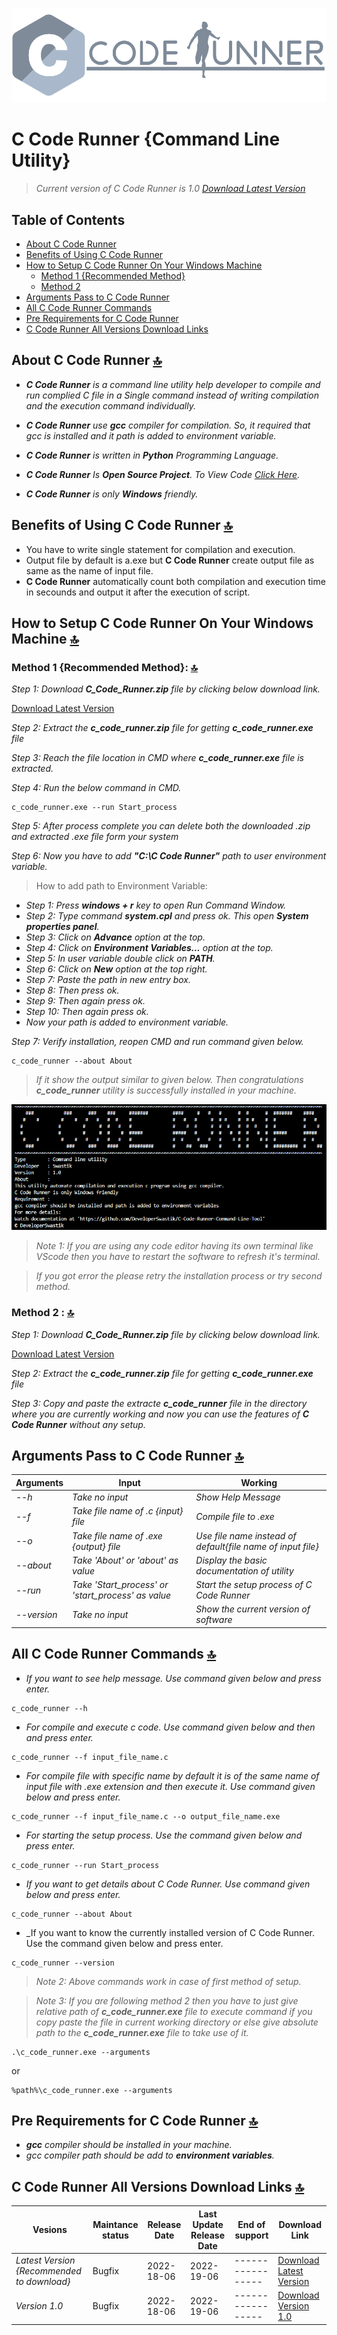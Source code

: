 <p align="center">
  <img alt="Logo Image" src="https://raw.githubusercontent.com/DeveloperSwastik/C-Code-Runner-Command-Line-Tool/main/Images/C%20Code%20Runner%20Logo.png">
</p>

# C Code Runner {Command Line Utility}
> _Current version of C Code Runner is 1.0 [Download Latest Version](https://drive.google.com/uc?id=11OtYJ2jX9YkhWzaTVbSzEA9zHTe3xqxB&export=download)_

## Table of Contents

- [About C Code Runner](#about-c-code-runner-)
- [Benefits of Using C Code Runner](#benefits-of-using-c-code-runner-)
- [How to Setup C Code Runner On Your Windows Machine](#how-to-setup-c-code-runner-on-your-windows-machine-)
  - [Method 1 {Recommended Method}](#method-1)
  - [Method 2](#method-2)
- [Arguments Pass to C Code Runner](#arguments-pass-to-c-code-runner-)
- [All C Code Runner Commands ](#all-c-code-runner-commands-)
- [Pre Requirements for C Code Runner](#pre-requirements-for-c-code-runner-)
- [C Code Runner All Versions Download Links](#c-code-runner-all-versions-download-links-)

## About C Code Runner [🔝](#table-of-contents)

- _**C Code Runner** is a command line utility help developer to compile and run complied C file in a
Single command instead of writing compilation and the execution command individually._

- _**C Code Runner** use **gcc** compiler for compilation. So, it required that gcc is installed and it path is added to environment variable._

- _**C Code Runner** is written in **Python** Programming Language._

- _**C Code Runner** Is **Open Source Project**. To View Code [Click Here](https://github.com/DeveloperSwastik/C-Code-Runner-Command-Line-Tool/blob/main/Source%20Code/c_code_runner.py)._

- _**C Code Runner** is only **Windows** friendly._

## Benefits of Using C Code Runner [🔝](#table-of-contents)

- You have to write single statement for compilation and execution.
- Output file by default is a.exe but **C Code Runner** create output file as same as the name of input file.
- **C Code Runner** automatically count both compilation and execution time in secounds and output it after the execution of script.

## How to Setup C Code Runner On Your Windows Machine [🔝](#table-of-contents)

<a name="method-1"></a>
### Method 1 {Recommended Method}: [🔝](#table-of-contents)

_Step 1: Download **C_Code_Runner.zip** file by clicking below download link._

<a href="https://drive.google.com/uc?id=11OtYJ2jX9YkhWzaTVbSzEA9zHTe3xqxB&export=download">Download Latest Version</a>

_Step 2: Extract the **c_code_runner.zip** file for getting **c_code_runner.exe** file_

_Step 3: Reach the file location in CMD where **c_code_runner.exe** file is extracted._

_Step 4: Run the below command in CMD._

```
c_code_runner.exe --run Start_process
```

_Step 5: After process complete you can delete both the downloaded .zip and extracted .exe file form your system_

_Step 6: Now you have to add **"C:\C Code Runner"** path to user environment variable._

> How to add path to Environment Variable:

- _Step 1: Press **windows + r** key to open Run Command Window._
- _Step 2: Type command **system.cpl** and press ok. This open **System properties panel**._
- _Step 3: Click on **Advance** option at the top._
- _Step 4: Click on **Environment Variables...** option at the top._
- _Step 5: In user variable double click on **PATH**._
- _Step 6: Click on **New** option at the top right._
- _Step 7: Paste the path in new entry box._
- _Step 8: Then press ok._
- _Step 9: Then again press ok._
- _Step 10: Then again press ok._
- _Now your path is added to environment variable._

_Step 7: Verify installation, reopen CMD and run command given below._

```
c_code_runner --about About
```

> _If it show the output similar to given below. Then congratulations **c_code_runner** utility is successfully installed in your machine._

<p align="center">
  <img alt="Output Image" src="https://raw.githubusercontent.com/DeveloperSwastik/C-Code-Runner-Command-Line-Tool/main/Images/screen%20shot.png">
</p>

> _Note 1: If you are using any code editor having its own terminal like VScode then you have to restart the software to refresh it's terminal._

> _If you got error the please retry the installation process or try second method._

<a name="method-2"></a>
### Method 2 : [🔝](#table-of-contents)

_Step 1: Download **C_Code_Runner.zip** file by clicking below download link._

<a href="https://drive.google.com/uc?id=11OtYJ2jX9YkhWzaTVbSzEA9zHTe3xqxB&export=download">Download Latest Version</a>

_Step 2: Extract the **c_code_runner.zip** file for getting **c_code_runner.exe** file_

_Step 3: Copy and paste the extracte **c_code_runner** file in the directory where you are currently working and now you can use the features of **C Code Runner** without any setup._

## Arguments Pass to C Code Runner [🔝](#table-of-contents)

|Arguments      |Input                                             |Working                                                    |
|---------------|--------------------------------------------------|-----------------------------------------------------------|
|  _--h_        |_Take no input_                                   |_Show Help Message_                                        |
|  _--f_        |_Take file name of .c {input} file_               |_Compile file to .exe_                                     |
|  _--o_        |_Take file name of .exe {output} file_            |_Use file name instead of default{file name of input file}_|
|  _--about_    |_Take 'About' or 'about' as value_                |_Display the basic documentation of utility_               |
|  _--run_      |_Take 'Start_process' or 'start_process' as value_|_Start the setup process of C Code Runner_                 |
|  _--version_  |_Take no input_                                   |_Show the current version of software_                     |

## All C Code Runner Commands [🔝](#table-of-contents)

- _If you want to see help message. Use command given below and press enter._

```
c_code_runner --h
```

- _For compile and execute c code. Use command given below and then and press enter._

```
c_code_runner --f input_file_name.c
```

- _For compile file with specific name by default it is of the same name of input file with .exe extension and then execute it. Use command given below and press enter._

```
c_code_runner --f input_file_name.c --o output_file_name.exe
```

- _For starting the setup process. Use the command given below and press enter._

```
c_code_runner --run Start_process
```

- _If you want to get details about C Code Runner. Use command given below and press enter._

```
c_code_runner --about About
```

- _If you want to know the currently installed version of C Code Runner. Use the command given below and press enter.

```
c_code_runner --version
```
> _Note 2: Above commands work in case of first method of setup._

> _Note 3: If you are following method 2 then you have to just give relative path of **c_code_runner.exe** file to execute command if you copy paste the file in current working directory or else give absolute path to the **c_code_runner.exe** file to take use of it._

```
.\c_code_runner.exe --arguments
```
or
```
%path%\c_code_runner.exe --arguments
```

## Pre Requirements for C Code Runner [🔝](#table-of-contents)

- _**gcc** compiler should be installed in your machine._
- _gcc compiler path should be add to **environment variables**._

## C Code Runner All Versions Download Links [🔝](#table-of-contents)

|Vesions                                   |Maintance status|Release Date  |Last Update Release Date  |End of support   |Download Link                                                                                                                 |
|------------------------------------------|----------------|--------------|--------------------------|-----------------|------------------------------------------------------------------------------------------------------------------------------|
|_Latest Version {Recommended to download}_|Bugfix          |2022-18-06    |2022-19-06                |-----------------|<a href="https://drive.google.com/uc?id=11OtYJ2jX9YkhWzaTVbSzEA9zHTe3xqxB&export=download">Download Latest Version</a>        |
|_Version 1.0_                             |Bugfix          |2022-18-06    |2022-19-06                |-----------------|<a href="https://drive.google.com/uc?id=11OtYJ2jX9YkhWzaTVbSzEA9zHTe3xqxB&export=download">Download Version 1.0</a>           |
